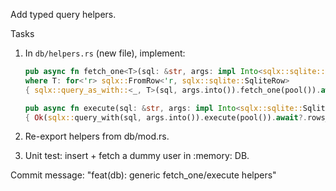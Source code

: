 Add typed query helpers.

Tasks
1. In `db/helpers.rs` (new file), implement:
   ```rust
   pub async fn fetch_one<T>(sql: &str, args: impl Into<sqlx::sqlite::SqliteArguments<'_>>) -> Result<T, sqlx::Error>
   where T: for<'r> sqlx::FromRow<'r, sqlx::sqlite::SqliteRow>
   { sqlx::query_as_with::<_, T>(sql, args.into()).fetch_one(pool()).await }

   pub async fn execute(sql: &str, args: impl Into<sqlx::sqlite::SqliteArguments<'_>>) -> Result<u64, sqlx::Error>
   { Ok(sqlx::query_with(sql, args.into()).execute(pool()).await?.rows_affected()) }
   ```

2. Re-export helpers from db/mod.rs.

3. Unit test: insert + fetch a dummy user in :memory: DB.

Commit message: "feat(db): generic fetch_one/execute helpers"
